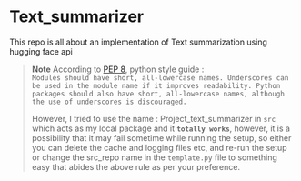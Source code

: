 # Text_summarizer
This repo is all about an implementation of Text summarization using hugging face api

>**Note**
>According to [PEP 8](https://peps.python.org/pep-0008/#package-and-module-names), python style guide :  
>```Modules should have short, all-lowercase names. Underscores can be used in the module name if it improves readability. Python packages should also have short, all-lowercase names, although the use of underscores is discouraged.```
>
>However, I tried to use the name : Project_text_summarizer in `src` which acts as my local package and it **`totally works`**, however, it is a possibility that it may fail sometime while running the setup, so either you can delete the cache and logging files etc, and re-run the setup or change the src_repo name in the `template.py` file to something easy that abides the above rule as per your preference.
